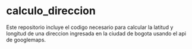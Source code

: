 # calculo_direccion
Este repositorio incluye el codigo necesario para calcular la latitud y longitud de una direccion ingresada en la ciudad de bogota usando el api de googlemaps.

